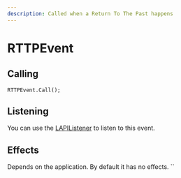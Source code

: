 ```yaml
---
description: Called when a Return To The Past happens
---
```


# RTTPEvent

## Calling

```text
RTTPEvent.Call();
```

## Listening

You can use the [LAPIListener](lapilistener.md) to listen to this event.

## Effects

Depends on the application. By default it has no effects. ``

